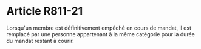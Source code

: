 # Article R811-21

Lorsqu'un membre est définitivement empêché en cours de mandat, il est remplacé par une personne appartenant à la même catégorie pour la durée du mandat restant à courir.